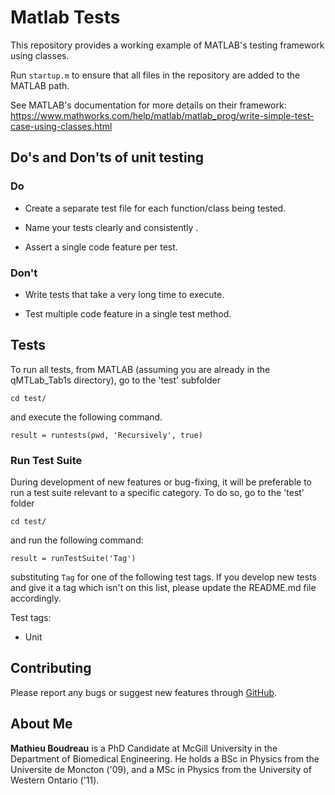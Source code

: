 # Matlab Tests

This repository provides a working example of MATLAB's testing framework using classes.

Run `startup.m` to ensure that all files in the repository are added to the MATLAB path.

See MATLAB's documentation for more details on their framework: https://www.mathworks.com/help/matlab/matlab_prog/write-simple-test-case-using-classes.html

## Do's and Don'ts of unit testing

### Do

* Create a separate test file for each function/class being tested. 

* Name your tests clearly and consistently .

* Assert a single code feature per test.

### Don't

* Write tests that take a very long time to execute.

* Test multiple code feature in a single test method.


## Tests

To run all tests, from MATLAB (assuming you are already in the qMTLab_Tab1s directory), go to the 'test' subfolder

`cd test/`

and execute the following command.

`result = runtests(pwd, 'Recursively', true)`

### Run Test Suite

During development of new features or bug-fixing, it will be preferable to run a test suite relevant to a specific category.
To do so, go to the 'test' folder

`cd test/`

and run the following command:

`result = runTestSuite('Tag')`

substituting `Tag` for one of the following test tags. If you develop new tests and give it a tag which isn't on this list,
please update the README.md file accordingly.

Test tags:

* Unit

## Contributing

Please report any bugs or suggest new features through [GitHub](https://github.com/mathieuboudreau/qMTLab_Tabs/issues).

## About Me

**Mathieu Boudreau** is a PhD Candidate at McGill University in the Department of Biomedical Engineering. He holds a BSc in 
Physics from the Universite de Moncton ('09), and a MSc in Physics from the University of Western Ontario ('11).
